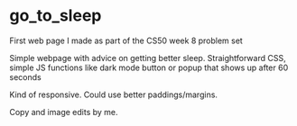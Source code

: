 # go_to_sleep
First web page I made as part of the CS50 week 8 problem set

Simple webpage with advice on getting better sleep. 
Straightforward CSS, simple JS functions like dark mode button or popup that shows up after 60 seconds

Kind of responsive.
Could use better paddings/margins.

Copy and image edits by me.
